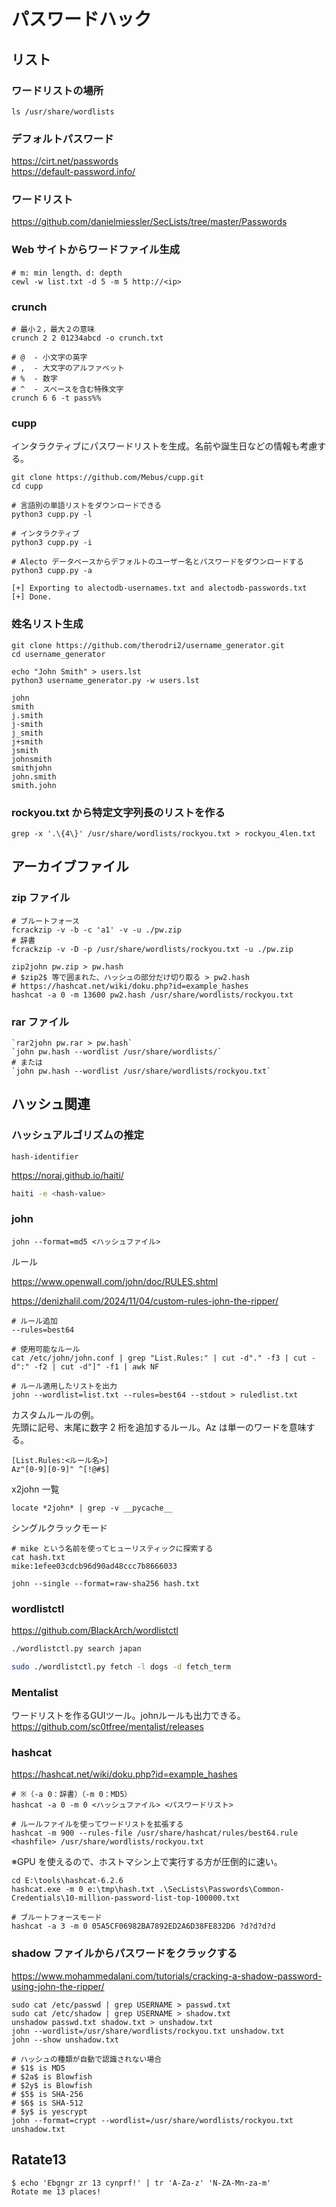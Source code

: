 # パスワードハック

## リスト

### ワードリストの場所

```shell
ls /usr/share/wordlists
```

### デフォルトパスワード

https://cirt.net/passwords  
https://default-password.info/

### ワードリスト

https://github.com/danielmiessler/SecLists/tree/master/Passwords

### Web サイトからワードファイル生成

```shell
# m: min length、d: depth
cewl -w list.txt -d 5 -m 5 http://<ip>
```

### crunch

```shell
# 最小２，最大２の意味
crunch 2 2 01234abcd -o crunch.txt

# @  - 小文字の英字
# ,  - 大文字のアルファベット
# %  - 数字
# ^  - スペースを含む特殊文字
crunch 6 6 -t pass%%
```

### cupp

インタラクティブにパスワードリストを生成。名前や誕生日などの情報も考慮する。

```shell
git clone https://github.com/Mebus/cupp.git
cd cupp

# 言語別の単語リストをダウンロードできる
python3 cupp.py -l

# インタラクティブ
python3 cupp.py -i

# Alecto データベースからデフォルトのユーザー名とパスワードをダウンロードする
python3 cupp.py -a

[+] Exporting to alectodb-usernames.txt and alectodb-passwords.txt
[+] Done.
```

### 姓名リスト生成

```shell
git clone https://github.com/therodri2/username_generator.git
cd username_generator

echo "John Smith" > users.lst
python3 username_generator.py -w users.lst

john
smith
j.smith
j-smith
j_smith
j+smith
jsmith
johnsmith
smithjohn
john.smith
smith.john
```

### rockyou.txt から特定文字列長のリストを作る

```shell
grep -x '.\{4\}' /usr/share/wordlists/rockyou.txt > rockyou_4len.txt
```

## アーカイブファイル

### zip ファイル

```shell
# ブルートフォース
fcrackzip -v -b -c 'a1' -v -u ./pw.zip
# 辞書
fcrackzip -v -D -p /usr/share/wordlists/rockyou.txt -u ./pw.zip
```

```shell
zip2john pw.zip > pw.hash
# $zip2$ 等で囲まれた、ハッシュの部分だけ切り取る > pw2.hash
# https://hashcat.net/wiki/doku.php?id=example_hashes
hashcat -a 0 -m 13600 pw2.hash /usr/share/wordlists/rockyou.txt
```

### rar ファイル

```shell
`rar2john pw.rar > pw.hash`
`john pw.hash --wordlist /usr/share/wordlists/`
# または
`john pw.hash --wordlist /usr/share/wordlists/rockyou.txt`
```

## ハッシュ関連

### ハッシュアルゴリズムの推定

```shell
hash-identifier
```

https://noraj.github.io/haiti/

```sh
haiti -e <hash-value>
```

### john

```shell
john --format=md5 <ハッシュファイル>
```

ルール

https://www.openwall.com/john/doc/RULES.shtml

https://denizhalil.com/2024/11/04/custom-rules-john-the-ripper/

```shell
# ルール追加
--rules=best64

# 使用可能なルール
cat /etc/john/john.conf | grep "List.Rules:" | cut -d"." -f3 | cut -d":" -f2 | cut -d"]" -f1 | awk NF

# ルール適用したリストを出力
john --wordlist=list.txt --rules=best64 --stdout > ruledlist.txt
```

カスタムルールの例。  
先頭に記号、末尾に数字 2 桁を追加するルール。Az は単一のワードを意味する。

```text
[List.Rules:<ルール名>]
Az"[0-9][0-9]" ^[!@#$]
```

x2john 一覧

```shell
locate *2john* | grep -v __pycache__
```

シングルクラックモード

```shell
# mike という名前を使ってヒューリスティックに探索する
cat hash.txt
mike:1efee03cdcb96d90ad48ccc7b8666033

john --single --format=raw-sha256 hash.txt
```

### wordlistctl

https://github.com/BlackArch/wordlistctl

```sh
./wordlistctl.py search japan

sudo ./wordlistctl.py fetch -l dogs -d fetch_term
```

### Mentalist

ワードリストを作るGUIツール。johnルールも出力できる。  
https://github.com/sc0tfree/mentalist/releases

### hashcat

https://hashcat.net/wiki/doku.php?id=example_hashes

```shell
# ※（-a 0：辞書）（-m 0：MD5）
hashcat -a 0 -m 0 <ハッシュファイル> <パスワードリスト>

# ルールファイルを使ってワードリストを拡張する
hashcat -m 900 --rules-file /usr/share/hashcat/rules/best64.rule <hashfile> /usr/share/wordlists/rockyou.txt
```

※GPU を使えるので、ホストマシン上で実行する方が圧倒的に速い。

```shell
cd E:\tools\hashcat-6.2.6
hashcat.exe -m 0 e:\tmp\hash.txt .\SecLists\Passwords\Common-Credentials\10-million-password-list-top-100000.txt
```

```shell
# ブルートフォースモード
hashcat -a 3 -m 0 05A5CF06982BA7892ED2A6D38FE832D6 ?d?d?d?d
```

### shadow ファイルからパスワードをクラックする

https://www.mohammedalani.com/tutorials/cracking-a-shadow-password-using-john-the-ripper/

```shell
sudo cat /etc/passwd | grep USERNAME > passwd.txt
sudo cat /etc/shadow | grep USERNAME > shadow.txt
unshadow passwd.txt shadow.txt > unshadow.txt
john --wordlist=/usr/share/wordlists/rockyou.txt unshadow.txt
john --show unshadow.txt

# ハッシュの種類が自動で認識されない場合
# $1$ is MD5
# $2a$ is Blowfish
# $2y$ is Blowfish
# $5$ is SHA-256
# $6$ is SHA-512
# $y$ is yescrypt
john --format=crypt --wordlist=/usr/share/wordlists/rockyou.txt unshadow.txt
```

## Ratate13

```shell
$ echo 'Ebgngr zr 13 cynprf!' | tr 'A-Za-z' 'N-ZA-Mn-za-m'
Rotate me 13 places!
```
